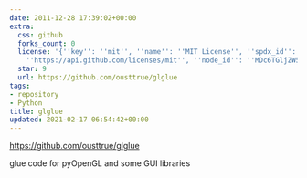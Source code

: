 ```yaml
---
date: 2011-12-28 17:39:02+00:00
extra:
  css: github
  forks_count: 0
  license: '{''key'': ''mit'', ''name'': ''MIT License'', ''spdx_id'': ''MIT'', ''url'':
    ''https://api.github.com/licenses/mit'', ''node_id'': ''MDc6TGljZW5zZTEz''}'
  star: 9
  url: https://github.com/ousttrue/glglue
tags:
- repository
- Python
title: glglue
updated: 2021-02-17 06:54:42+00:00
---
```


<https://github.com/ousttrue/glglue>

glue code for pyOpenGL and some GUI libraries
